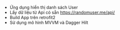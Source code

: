 - Ứng dụng hiển thị danh sách User
- Lấy dữ liệu từ Api có sẵn https://randomuser.me/api/
- Build App trên retrofit2
- Sử dụng mô hình MVVM và Dagger Hilt
